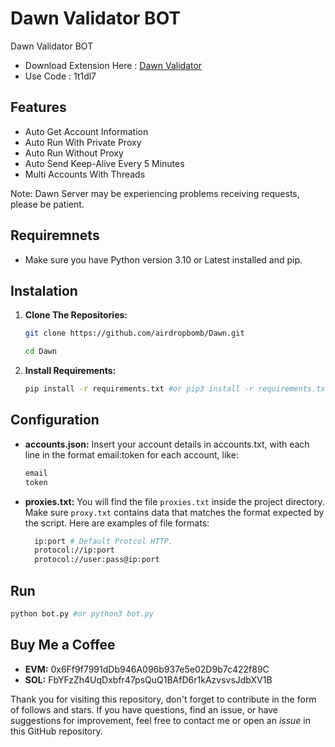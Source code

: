 # Dawn Validator BOT
Dawn Validator BOT

- Download Extension Here : [Dawn Validator](https://chromewebstore.google.com/detail/dawn-validator-chrome-ext/fpdkjdnhkakefebpekbdhillbhonfjjp?hl=en)
- Use Code : 1t1dl7

## Features

  - Auto Get Account Information
  - Auto Run With Private Proxy
  - Auto Run Without Proxy
  - Auto Send Keep-Alive Every 5 Minutes
  - Multi Accounts With Threads

Note: Dawn Server may be experiencing problems receiving requests, please be patient.

## Requiremnets

- Make sure you have Python version 3.10 or Latest installed and pip.

## Instalation

1. **Clone The Repositories:**
   ```bash
   git clone https://github.com/airdropbomb/Dawn.git
   ```
   ```bash
   cd Dawn
   ```

2. **Install Requirements:**
   ```bash
   pip install -r requirements.txt #or pip3 install -r requirements.txt
   ```

## Configuration

- **accounts.json:** Insert your account details in accounts.txt, with each line in the format email:token for each account, like:
  
  ```bash
  email
  token
  ```

- **proxies.txt:** You will find the file `proxies.txt` inside the project directory. Make sure `proxy.txt` contains data that matches the format expected by the script. Here are examples of file formats:
  ```bash
    ip:port # Default Protcol HTTP.
    protocol://ip:port
    protocol://user:pass@ip:port
  ```

## Run

```bash
python bot.py #or python3 bot.py
```

## Buy Me a Coffee

- **EVM:** 0x6Ff9f7991dDb946A096b937e5e02D9b7c422f89C
- **SOL:** FbYFzZh4UqDxbfr47psQuQ1BAfD6r1kAzvsvsJdbXV1B


Thank you for visiting this repository, don't forget to contribute in the form of follows and stars.
If you have questions, find an issue, or have suggestions for improvement, feel free to contact me or open an *issue* in this GitHub repository.

